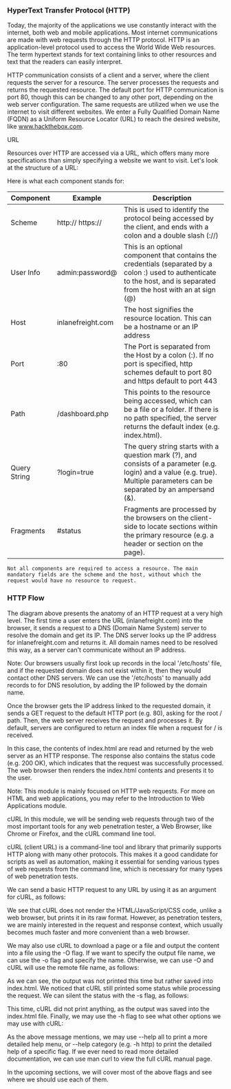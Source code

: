 <h3>HyperText Transfer Protocol (HTTP)</h3>

Today, the majority of the applications we use constantly interact with the internet, both web and mobile applications. Most internet communications are made with web requests through the HTTP protocol. HTTP is an application-level protocol used to access the World Wide Web resources. The term hypertext stands for text containing links to other resources and text that the readers can easily interpret.

HTTP communication consists of a client and a server, where the client requests the server for a resource. The server processes the requests and returns the requested resource. The default port for HTTP communication is port 80, though this can be changed to any other port, depending on the web server configuration. The same requests are utilized when we use the internet to visit different websites. We enter a Fully Qualified Domain Name (FQDN) as a Uniform Resource Locator (URL) to reach the desired website, like www.hackthebox.com.

URL

Resources over HTTP are accessed via a URL, which offers many more specifications than simply specifying a website we want to visit. Let's look at the structure of a URL:

Here is what each component stands for:

 <table>
        <thead>
            <tr>
                <th>Component</th>
                <th>Example</th>
                <th>Description</th>
            </tr>
        </thead>
        <tbody>
            <tr>
                <td>Scheme</td>
                <td>http:// https://</td>
                <td>This is used to identify the protocol being accessed by the client, and ends with a colon and a double slash (://)</td>
            </tr>
            <tr>
                <td>User Info</td>
                <td>admin:password@</td>
                <td>This is an optional component that contains the credentials (separated by a colon :) used to authenticate to the host, and is separated from the host with an at sign (@)</td>
            </tr>
            <tr>
                <td>Host</td>
                <td>inlanefreight.com</td>
                <td>The host signifies the resource location. This can be a hostname or an IP address</td>
            </tr>
            <tr>
                <td>Port</td>
                <td>:80</td>
                <td>The Port is separated from the Host by a colon (:). If no port is specified, http schemes default to port 80 and https default to port 443</td>
            </tr>
            <tr>
                <td>Path</td>
                <td>/dashboard.php</td>
                <td>This points to the resource being accessed, which can be a file or a folder. If there is no path specified, the server returns the default index (e.g. index.html).</td>
            </tr>
            <tr>
                <td>Query String</td>
                <td>?login=true</td>
                <td>The query string starts with a question mark (?), and consists of a parameter (e.g. login) and a value (e.g. true). Multiple parameters can be separated by an ampersand (&).</td>
            </tr>
            <tr>
                <td>Fragments</td>
                <td>#status</td>
                <td>Fragments are processed by the browsers on the client-side to locate sections within the primary resource (e.g. a header or section on the page).</td>
            </tr>
        </tbody>
    </table>

    Not all components are required to access a resource. The main mandatory fields are the scheme and the host, without which the request would have no resource to request.

<h3>HTTP Flow</h3>

The diagram above presents the anatomy of an HTTP request at a very high level. The first time a user enters the URL (inlanefreight.com) into the browser, it sends a request to a DNS (Domain Name System) server to resolve the domain and get its IP. The DNS server looks up the IP address for inlanefreight.com and returns it. All domain names need to be resolved this way, as a server can't communicate without an IP address.

Note: Our browsers usually first look up records in the local '/etc/hosts' file, and if the requested domain does not exist within it, then they would contact other DNS servers. We can use the '/etc/hosts' to manually add records to for DNS resolution, by adding the IP followed by the domain name.

Once the browser gets the IP address linked to the requested domain, it sends a GET request to the default HTTP port (e.g. 80), asking for the root / path. Then, the web server receives the request and processes it. By default, servers are configured to return an index file when a request for / is received.

In this case, the contents of index.html are read and returned by the web server as an HTTP response. The response also contains the status code (e.g. 200 OK), which indicates that the request was successfully processed. The web browser then renders the index.html contents and presents it to the user.

Note: This module is mainly focused on HTTP web requests. For more on HTML and web applications, you may refer to the Introduction to Web Applications module.

cURL
In this module, we will be sending web requests through two of the most important tools for any web penetration tester, a Web Browser, like Chrome or Firefox, and the cURL command line tool.

cURL (client URL) is a command-line tool and library that primarily supports HTTP along with many other protocols. This makes it a good candidate for scripts as well as automation, making it essential for sending various types of web requests from the command line, which is necessary for many types of web penetration tests.

We can send a basic HTTP request to any URL by using it as an argument for cURL, as follows:

We see that cURL does not render the HTML/JavaScript/CSS code, unlike a web browser, but prints it in its raw format. However, as penetration testers, we are mainly interested in the request and response context, which usually becomes much faster and more convenient than a web browser.

We may also use cURL to download a page or a file and output the content into a file using the -O flag. If we want to specify the output file name, we can use the -o flag and specify the name. Otherwise, we can use -O and cURL will use the remote file name, as follows:

As we can see, the output was not printed this time but rather saved into index.html. We noticed that cURL still printed some status while processing the request. We can silent the status with the -s flag, as follows:

This time, cURL did not print anything, as the output was saved into the index.html file. Finally, we may use the -h flag to see what other options we may use with cURL:

As the above message mentions, we may use --help all to print a more detailed help menu, or --help category (e.g. -h http) to print the detailed help of a specific flag. If we ever need to read more detailed documentation, we can use man curl to view the full cURL manual page.

In the upcoming sections, we will cover most of the above flags and see where we should use each of them.
